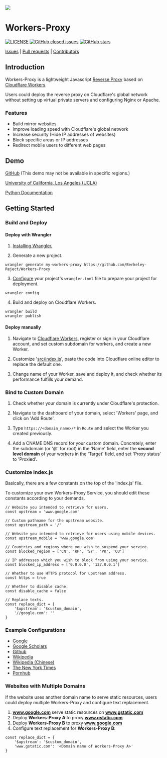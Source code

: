 ![](https://repository-images.githubusercontent.com/102965805/c78b5880-7f54-11ea-9e8c-5ec65c48633c)

<p align="center">

# Workers-Proxy

[![LICENSE](https://img.shields.io/github/license/Berkeley-Reject/Workers-Proxy.svg?style=for-the-badge)](https://github.com/Berkeley-Reject/Workers-Proxy/blob/master/LICENSE)
[![GitHub closed issues](https://img.shields.io/github/issues-closed-raw/Berkeley-Reject/Workers-Proxy?style=for-the-badge)](https://github.com/Berkeley-Reject/Workers-Proxy/issues)
[![GitHub stars](https://img.shields.io/github/stars/Berkeley-Reject/Workers-Proxy?style=for-the-badge)](https://github.com/Berkeley-Reject/Workers-Proxy/stargazers)

[Issues](https://github.com/Berkeley-Reject/Workers-Proxy/issues) |
[Pull requests](https://github.com/Berkeley-Reject/Workers-Proxy/pulls) | 
[Contributors](https://github.com/Berkeley-Reject/Workers-Proxy/graphs/contributors)

</p>

## Introduction

Workers-Proxy is a lightweight Javascript [Reverse Proxy](https://www.cloudflare.com/learning/cdn/glossary/reverse-proxy/) based on [Cloudflare Workers](https://workers.cloudflare.com/).

Users could deploy the reverse proxy on Cloudflare's global network without setting up virtual private servers and configuring Nginx or Apache.

### Features

* Build mirror websites
* Improve loading speed with Cloudflare's global network
* Increase security (Hide IP addresses of websites)
* Block specific areas or IP addresses
* Redirect mobile users to different web pages

## Demo

[GitHub](https://cdn.reverse-proxy.live) (This demo may not be available in specific regions.)

[University of California, Los Angeles (UCLA)](https://ucla.reverse-proxy.live)

[Python Documentation](https://python.reverse-proxy.live)


## Getting Started

### Build and Deploy

#### Deploy with Wrangler

1. [Installing Wrangler.](https://github.com/cloudflare/wrangler#installation)

2. Generate a new project.

```
wrangler generate my-workers-proxy https://github.com/Berkeley-Reject/Workers-Proxy
```

3. [Configure](https://developers.cloudflare.com/workers/quickstart/#configure) your project's `wrangler.toml` file to prepare your project for deployment.

```
wrangler config
```

4. Build and deploy on Cloudflare Workers.

```
wrangler build
wrangler publish
```

#### Deploy manually

1. Navigate to [Cloudflare Workers](https://workers.cloudflare.com), register or sign in your Cloudflare account, and set custom subdomain for workers, and create a new Worker.

2. Customize '[src/index.js](https://github.com/Berkeley-Reject/Workers-Proxy/blob/master/src/index.js)', paste the code into Cloudflare online editor to replace the default one.

3. Change name of your Worker, save and deploy it, and check whether its performance fulfills your demand.

### Bind to Custom Domain

1. Check whether your domain is currently under Cloudflare's protection.

2. Navigate to the dashboard of your domain, select 'Workers' page, and click on 'Add Route'.

3. Type `https://<domain_name>/*` in `Route` and select the Worker you created previously.

4. Add a CNAME DNS record for your custom domain. Concretely, enter the subdomain (or '@' for root) in the 'Name' field, enter the **second level domain** of your workers in the 'Target' field, and set 'Proxy status' to 'Proxied'.

### Customize index.js

Basically, there are a few constants on the top of the 'index.js' file.

To customize your own Workers-Proxy Service, you should edit these constants according to your demands.

```
// Website you intended to retrieve for users.
const upstream = 'www.google.com'

// Custom pathname for the upstream website.
const upstream_path = '/'

// Website you intended to retrieve for users using mobile devices.
const upstream_mobile = 'www.google.com'

// Countries and regions where you wish to suspend your service.
const blocked_region = ['CN', 'KP', 'SY', 'PK', 'CU']

// IP addresses which you wish to block from using your service.
const blocked_ip_address = ['0.0.0.0', '127.0.0.1']

// Whether to use HTTPS protocol for upstream address.
const https = true

// Whether to disable cache.
const disable_cache = false

// Replace texts.
const replace_dict = {
    '$upstream': '$custom_domain',
    '//google.com': ''
}
```

### Example Configurations

* [Google](https://github.com/Berkeley-Reject/Workers-Proxy/blob/master/examples/google)
* [Google Scholars](https://github.com/Berkeley-Reject/Workers-Proxy/blob/master/examples/google-scholar)
* [Github](https://github.com/Berkeley-Reject/Workers-Proxy/blob/master/examples/github)
* [Wikipedia](https://github.com/Berkeley-Reject/Workers-Proxy/blob/master/examples/wikipedia)
* [Wikipedia (Chinese)](https://github.com/Berkeley-Reject/Workers-Proxy/blob/master/examples/wikipedia-zh)
* [The New York Times](https://github.com/Berkeley-Reject/Workers-Proxy/blob/master/examples/nytimes)
* [Pornhub](https://github.com/Berkeley-Reject/Workers-Proxy/blob/master/examples/pornhub)

### Websites with Multiple Domains

If the website uses another domain name to serve static resources, users could deploy multiple Workers-Proxy and configure text replacement.

1. **www.google.com** serve static resources on **www.gstatic.com**
2. Deploy **Workers-Proxy A** to proxy **www.gstatic.com**
3. Deploy **Workers-Proxy B** to proxy **www.google.com**
4. Configure text replacement for **Workers-Proxy B**:
```
const replace_dict = {
    '$upstream': '$custom_domain',
    'www.gstatic.com': '<Domain name of Workers-Proxy A>'
}
```